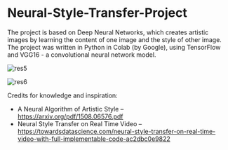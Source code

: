 # Neural-Style-Transfer-Project

The project is based on Deep Neural Networks, which creates artistic images by learning the content of one image and the style of other image.
The project was written in Python in Colab (by Google), using TensorFlow and VGG16 - a convolutional neural network model.


![res5](https://user-images.githubusercontent.com/51260694/94795833-96a9bd80-03e6-11eb-8c19-3da633d4973f.jpg)

![res6](https://user-images.githubusercontent.com/51260694/94795855-9e696200-03e6-11eb-8367-9e703026d5e8.jpg)


Credits for knowledge and inspiration:
- A Neural Algorithm of Artistic Style – https://arxiv.org/pdf/1508.06576.pdf
- Neural Style Transfer on Real Time Video – https://towardsdatascience.com/neural-style-transfer-on-real-time-video-with-full-implementable-code-ac2dbc0e9822
